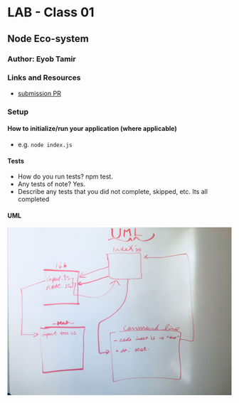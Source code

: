 
# LAB - Class 01

## Node Eco-system

### Author: Eyob Tamir

### Links and Resources

- [submission PR](https://github.com/eyobtamir-401n16/notes/tree/daythree)


### Setup


#### How to initialize/run your application (where applicable)

- e.g. `node index.js`



#### Tests

- How do you run tests?     npm test.
- Any tests of note?  Yes.
- Describe any tests that you did not complete, skipped, etc. Its all completed

#### UML

![UML](./asset/image/uml.jpg)
